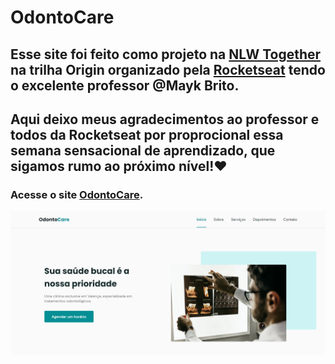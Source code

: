 # OdontoCare

## Esse site foi feito como projeto na [NLW Together](https://nextlevelweek.com/inscricao/6) na trilha Origin organizado pela [Rocketseat](https://rocketseat.com.br/) tendo o excelente professor @Mayk Brito.
## Aqui deixo meus agradecimentos ao professor e todos da Rocketseat por proprocional essa semana sensacional de aprendizado, que sigamos rumo ao próximo nível!❤

### Acesse o site [OdontoCare](https://vivyribeiro.github.io/odontocare/).


![Foto demostrativa do site OdontoCare](https://github.com/vivyribeiro/odontocare/blob/main/assets/fotos/OdontoCare%20-%20OriginSix.png)


